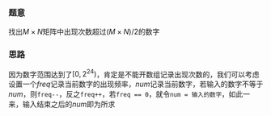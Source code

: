 ### 题意
找出$M \times N$矩阵中出现次数超过$(M \times N) / 2$的数字

### 思路
因为数字范围达到了$[0,2^{24})$，肯定是不能开数组记录出现次数的，我们可以考虑设置一个$freq$记录当前数字的出现频率，$num$记录当前数字，若输入的数字不等于$num$，则`freq--`，反之`freq++`，若`freq == 0`，就令`num = 输入的数字`，如此一来，输入结束之后的$num$即为所求